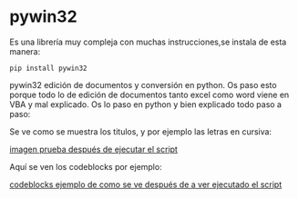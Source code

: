 # pywin32

Es una librería muy compleja con muchas instrucciones,se instala de esta manera:

```
pip install pywin32
```

pywin32 edición de documentos y conversión en python. Os paso esto porque todo lo de edición de documentos tanto excel como word viene en VBA y mal explicado. Os lo paso en python y bien explicado todo paso  a paso:

Se ve como se muestra los titulos, y por ejemplo las letras en cursiva:

[imagen prueba después de ejecutar el script](https://ibb.co/kyNbN2f)


Aquí se ven los codeblocks por ejemplo:

[codeblocks ejemplo de como se ve después de a ver ejecutado el script](https://ibb.co/8gHdtMq)
